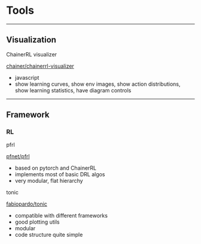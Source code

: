 # Tools

---

## Visualization

ChainerRL visualizer 

[chainer/chainerrl-visualizer](https://github.com/chainer/chainerrl-visualizer)

- javascript
- show learning curves, show env images, show action distributions, show learning statistics, have diagram controls

---

## Framework

### RL

pfrl 

[pfnet/pfrl](https://github.com/pfnet/pfrl)

- based on pytorch and ChainerRL
- implements most of basic DRL algos
- very modular, flat hierarchy

tonic 

[fabiopardo/tonic](https://github.com/fabiopardo/tonic)

- compatible with different frameworks
- good plotting utils
- modular
- code structure quite simple